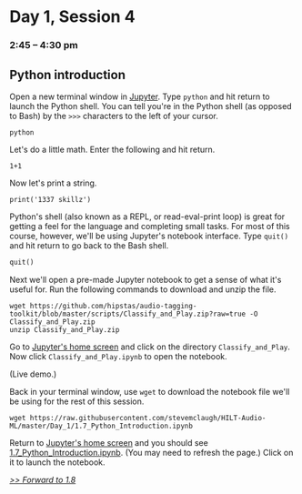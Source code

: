 # Day 1, Session 4
### 2:45 – 4:30 pm

## Python introduction

<!-- possibly continuing Bash intro from before lunch -->

<!-- Go through the beginning of this together. -->

Open a new terminal window in <a href="http://127.0.0.1:8888/terminals/99" target="_blank">Jupyter</a>. Type `python` and hit return to launch the Python shell. You can tell you're in the Python shell (as opposed to Bash) by the `>>>` characters to the left of your cursor.

```
python
```

Let's do a little math. Enter the following and hit return.

```
1+1
```

Now let's print a string.

```
print('1337 skillz')
```

Python's shell (also known as a REPL, or read-eval-print loop) is great for getting a feel for the language and completing small tasks. For most of this course, however, we'll be using Jupyter's notebook interface. Type `quit()` and hit return to go back to the Bash shell.

```python
quit()
```

Next we'll open a pre-made Jupyter notebook to get a sense of what it's useful for. Run the following commands to download and unzip the file.

```
wget https://github.com/hipstas/audio-tagging-toolkit/blob/master/scripts/Classify_and_Play.zip?raw=true -O Classify_and_Play.zip
unzip Classify_and_Play.zip
```

Go to <a href="http://127.0.0.1:8888/" target="_blank">Jupyter's home screen</a> and click on the directory `Classify_and_Play`. Now click `Classify_and_Play.ipynb` to open the notebook.

(Live demo.)

Back in your terminal window, use `wget` to download the notebook file we'll be using for the rest of this session.

```
wget https://raw.githubusercontent.com/stevemclaugh/HILT-Audio-ML/master/Day_1/1.7_Python_Introduction.ipynb
```

Return to <a href="http://127.0.0.1:8888/" target="_blank">Jupyter's home screen</a> and you should see [1.7_Python_Introduction.ipynb](1.7_Python_Introduction.ipynb). (You may need to refresh the page.) Click on it to launch the notebook.

[*>> Forward to 1.8*](1.8.md)

